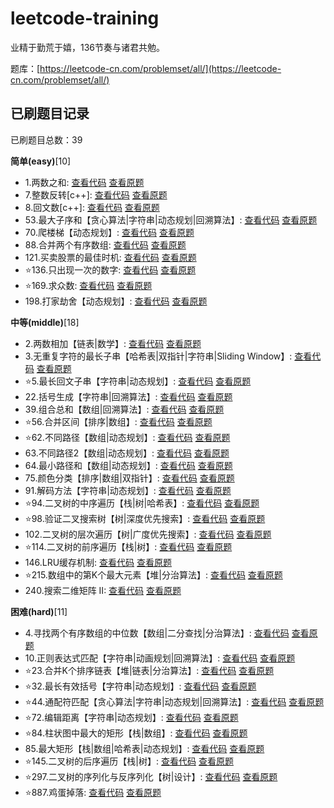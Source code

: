 # leetcode-training

业精于勤荒于嬉，136节奏与诸君共勉。

题库：[https://leetcode-cn.com/problemset/all/](https://leetcode-cn.com/problemset/all/)

## 已刷题目记录
已刷题目总数：39

**简单(easy)**[10]
- 1.两数之和: [查看代码](https://github.com/gisonyeung/leetcode-traning/blob/master/easy/1-two-sum.js) [查看原题](https://leetcode-cn.com/problems/two-sum/)
- 7.整数反转[c++]: [查看代码](https://github.com/gisonyeung/leetcode-traning/blob/master/easy/7-zheng-shu-fan-zhuan-by-leetcode.cpp) [查看原题](https://leetcode-cn.com/problems/reverse-integer/)
- 8.回文数[c++]: [查看代码](https://github.com/gisonyeung/leetcode-traning/blob/master/easy/8-hui-wen-shu-by-leetcode.cpp) [查看原题](https://leetcode-cn.com/problems/palindrome-number/solution/hui-wen-shu-by-leetcode/)
- 53.最大子序和【贪心算法|字符串|动态规划|回溯算法】: [查看代码](https://github.com/gisonyeung/leetcode-traning/blob/master/easy/53-maximum-subarray.js) [查看原题](https://leetcode-cn.com/problems/maximum-subarray/)
- 70.爬楼梯【动态规划】: [查看代码](https://github.com/gisonyeung/leetcode-traning/blob/master/easy/70-climbing-stairs.js) [查看原题](https://leetcode-cn.com/problems/climbing-stairs/)
- 88.合并两个有序数组: [查看代码](https://github.com/gisonyeung/leetcode-traning/blob/master/easy/88-merge-sorted-array.js) [查看原题](https://leetcode-cn.com/problems/merge-sorted-array/)
- 121.买卖股票的最佳时机: [查看代码](https://github.com/gisonyeung/leetcode-traning/blob/master/easy/121-best-time-to-buy-and-sell-stock.js) [查看原题](https://leetcode-cn.com/problems/best-time-to-buy-and-sell-stock/)
- ⭐136.只出现一次的数字: [查看代码](https://github.com/gisonyeung/leetcode-traning/blob/master/easy/136-single-number.js) [查看原题](https://leetcode-cn.com/problems/single-number/)
- ⭐169.求众数: [查看代码](https://github.com/gisonyeung/leetcode-traning/blob/master/easy/169-majority-element.js) [查看原题](https://leetcode-cn.com/problems/majority-element/)
- 198.打家劫舍【动态规划】: [查看代码](https://github.com/gisonyeung/leetcode-traning/blob/master/easy/198-house-robber.js) [查看原题](https://leetcode-cn.com/problems/house-robber/)

**中等(middle)**[18]
- 2.两数相加【链表|数学】: [查看代码](https://github.com/gisonyeung/leetcode-traning/blob/master/middle/2-add-two-numbers.js) [查看原题](https://leetcode-cn.com/problems/add-two-numbers/)
- 3.无重复字符的最长子串【哈希表|双指针|字符串|Sliding Window】: [查看代码](https://github.com/gisonyeung/leetcode-traning/blob/master/middle/3-longest-substring-without-repeating-characters.js) [查看原题](https://leetcode-cn.com/problems/longest-substring-without-repeating-characters/)
- ⭐5.最长回文子串【字符串|动态规划】: [查看代码](https://github.com/gisonyeung/leetcode-traning/blob/master/middle/5-longest-palindromic-substring.js) [查看原题](https://leetcode-cn.com/problems/longest-palindromic-substring/)
- 22.括号生成【字符串|回溯算法】: [查看代码](https://github.com/gisonyeung/leetcode-traning/blob/master/middle/22-generate-parentheses.js) [查看原题](https://leetcode-cn.com/problems/generate-parentheses/)
- 39.组合总和【数组|回溯算法】: [查看代码](https://github.com/gisonyeung/leetcode-traning/blob/master/middle/39-combination-sum.js) [查看原题](https://leetcode-cn.com/problems/combination-sum/)
- ⭐56.合并区间【排序|数组】: [查看代码](https://github.com/gisonyeung/leetcode-traning/blob/master/middle/56-merge-intervals.js) [查看原题](https://leetcode-cn.com/problems/merge-intervals/)
- ⭐62.不同路径【数组|动态规划】: [查看代码](https://github.com/gisonyeung/leetcode-traning/blob/master/middle/62-unique-paths.js) [查看原题](https://leetcode-cn.com/problems/unique-paths/)
- 63.不同路径2【数组|动态规划】: [查看代码](https://github.com/gisonyeung/leetcode-traning/blob/master/middle/63-unique-paths-ii.js) [查看原题](https://leetcode-cn.com/problems/unique-paths-ii/)
- 64.最小路径和【数组|动态规划】: [查看代码](https://github.com/gisonyeung/leetcode-traning/blob/master/middle/64-minimum-path-sum.js) [查看原题](https://leetcode-cn.com/problems/unique-paths-ii/)
- 75.颜色分类【排序|数组|双指针】: [查看代码](https://github.com/gisonyeung/leetcode-traning/blob/master/middle/75-sort-colors.js) [查看原题](https://leetcode-cn.com/problems/sort-colors/)
- 91.解码方法【字符串|动态规划】: [查看代码](https://github.com/gisonyeung/leetcode-traning/blob/master/middle/91-decode-ways.js) [查看原题](https://leetcode-cn.com/problems/decode-ways/)
- ⭐94.二叉树的中序遍历【栈|树|哈希表】: [查看代码](https://github.com/gisonyeung/leetcode-traning/blob/master/middle/94-binary-tree-inorder-traversa.js) [查看原题](https://leetcode-cn.com/problems/binary-tree-inorder-traversal/)
- ⭐98.验证二叉搜索树【树|深度优先搜索】: [查看代码](https://github.com/gisonyeung/leetcode-traning/blob/master/middle/98-validate-binary-search-tree.js) [查看原题](https://leetcode-cn.com/problems/validate-binary-search-tree/)
- 102.二叉树的层次遍历【树|广度优先搜索】: [查看代码](https://github.com/gisonyeung/leetcode-traning/blob/master/middle/102-binary-tree-level-order-traversal.js) [查看原题](https://leetcode-cn.com/problems/binary-tree-level-order-traversal/)
- ⭐114.二叉树的前序遍历【栈|树】: [查看代码](https://github.com/gisonyeung/leetcode-traning/blob/master/middle/114-binary-tree-preorder-traversal.js) [查看原题](https://leetcode-cn.com/problems/binary-tree-preorder-traversal/)
- 146.LRU缓存机制: [查看代码](https://github.com/gisonyeung/leetcode-traning/blob/master/middle/146-lru-cache.js) [查看原题](https://leetcode-cn.com/problems/search-a-2d-matrix-ii/)
- ⭐215.数组中的第K个最大元素【堆|分治算法】: [查看代码](https://github.com/gisonyeung/leetcode-traning/blob/master/middle/215-kth-largest-element-in-an-array.js) [查看原题](https://leetcode-cn.com/problems/kth-largest-element-in-an-array/)
- 240.搜索二维矩阵 II: [查看代码](https://github.com/gisonyeung/leetcode-traning/blob/master/middle/240-search-a-2d-matrix-ii.js) [查看原题](https://leetcode-cn.com/problems/search-a-2d-matrix-ii/)

**困难(hard)**[11]
- 4.寻找两个有序数组的中位数【数组|二分查找|分治算法】: [查看代码](https://github.com/gisonyeung/leetcode-traning/blob/master/hard/4-median-of-two-sorted-arrays.js) [查看原题](https://leetcode-cn.com/problems/median-of-two-sorted-arrays/)
- 10.正则表达式匹配【字符串|动画规划|回溯算法】: [查看代码](https://github.com/gisonyeung/leetcode-traning/blob/master/hard/10-regular-expression-matching.js) [查看原题](https://leetcode-cn.com/problems/regular-expression-matching/)
- ⭐23.合并K个排序链表【堆|链表|分治算法】: [查看代码](https://github.com/gisonyeung/leetcode-traning/blob/master/hard/23-merge-k-sorted-lists.js) [查看原题](https://leetcode-cn.com/problems/merge-k-sorted-lists/)
- ⭐32.最长有效括号【字符串|动态规划】: [查看代码](https://github.com/gisonyeung/leetcode-traning/blob/master/hard/32-longest-valid-parentheses.js) [查看原题](https://leetcode-cn.com/problems/longest-valid-parentheses/)
- ⭐44.通配符匹配【贪心算法|字符串|动态规划|回溯算法】: [查看代码](https://github.com/gisonyeung/leetcode-traning/blob/master/hard/44-wildcard-matching.js) [查看原题](https://leetcode-cn.com/problems/wildcard-matching/)
- ⭐72.编辑距离【字符串|动态规划】: [查看代码](https://github.com/gisonyeung/leetcode-traning/blob/master/hard/72-edit-distance.js) [查看原题](https://leetcode-cn.com/problems/edit-distance/)
- ⭐84.柱状图中最大的矩形【栈|数组】: [查看代码](https://github.com/gisonyeung/leetcode-traning/blob/master/hard/84-largest-rectangle-in-histogram.js) [查看原题](https://leetcode-cn.com/problems/largest-rectangle-in-histogram/)
- 85.最大矩形【栈|数组|哈希表|动态规划】: [查看代码](https://github.com/gisonyeung/leetcode-traning/blob/master/hard/85-maximal-rectangle.js) [查看原题](https://leetcode-cn.com/problems/maximal-rectangle/)
- ⭐145.二叉树的后序遍历【栈|树】: [查看代码](https://github.com/gisonyeung/leetcode-traning/blob/master/hard/145-binary-tree-postorder-traversal.js) [查看原题](https://leetcode-cn.com/problems/binary-tree-postorder-traversal/)
- ⭐297.二叉树的序列化与反序列化【树|设计】: [查看代码](https://github.com/gisonyeung/leetcode-traning/blob/master/hard/297-serialize-and-deserialize-binary-tree.js) [查看原题](https://leetcode-cn.com/problems/serialize-and-deserialize-binary-tree/)
- ⭐887.鸡蛋掉落: [查看代码](https://github.com/gisonyeung/leetcode-traning/blob/master/hard/887-super-egg-drop.js) [查看原题](https://leetcode-cn.com/problems/super-egg-drop/)

